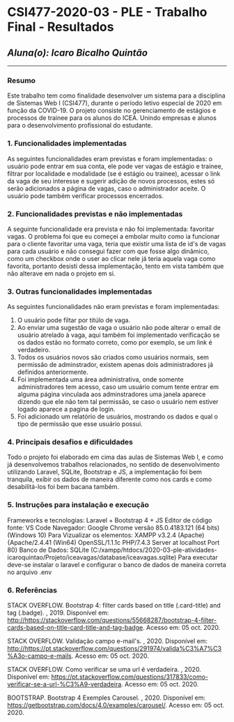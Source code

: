 # **CSI477-2020-03 - PLE - Trabalho Final - Resultados**
## *Aluna(o): Icaro Bicalho Quintão*

--------------

<!-- Este documento tem como objetivo apresentar o projeto desenvolvido, considerando o que foi definido na proposta e o produto final. -->

### Resumo

  Este trabalho tem como finalidade desenvolver um sistema para a disciplina de Sistemas Web I (CSI477), durante o período letivo especial de 2020 em função da COVID-19. O projeto consiste no gerenciamento de estágios e processos de trainee para os alunos do ICEA. Unindo empresas e alunos para o desenvolvimento profissional do estudante.

### 1. Funcionalidades implementadas
<!-- Descrever as funcionalidades que eram previstas e foram implementas. -->
As seguintes funcionalidades eram previstas e foram implementadas: o usuário pode entrar em sua conta, ele pode ver vagas de estágio e trainee, filtrar por localidade e modalidade (se é estágio ou trainee), acessar o link da vaga de seu interesse e sugerir adição de novos processos, estes só serão adicionados a página de vagas, caso o administrador aceite. O usuário pode também verificar processos encerrados.
  
### 2. Funcionalidades previstas e não implementadas
<!-- Descrever as funcionalidades que eram previstas e não foram implementas, apresentando uma breve justificativa do porquê elas não foram incluídas -->
A seguinte funcionalidade era prevista e não foi implementada: favoritar vagas. O problema foi que eu começei a embolar muito como ia funcionar para o cliente favoritar uma vaga, teria que existir uma lista de id's de vagas para cada usuário e não consegui fazer com que fosse algo dinâmico, como um checkbox onde o user ao clicar nele já teria aquela vaga como favorita, portanto desisti dessa implementação, tento em vista também que não alterave em nada o projeto em si.

### 3. Outras funcionalidades implementadas
<!-- Descrever as funcionalidades implementas além daquelas que foram previstas, caso se aplique.-->
As seguintes funcionalidades não eram previstas e foram implementadas: 
1) O usuário pode filtar por titúlo de vaga.
2) Ao enviar uma sugestão de vaga o usuário não pode alterar o email de usuário atrelado à vaga, aqui também foi implementado verificação se os dados estão no formato correto, como por exemplo, se um link é verdadeiro.
3) Todos os usuários novos são criados como usuários normais, sem permissão de adminstrador, existem apenas dois administradores já definidos anteriormente.
4) Foi implementada uma área administrativa, onde somente administradores tem acesso, caso um usuário comum tente entrar em alguma página vinculada aos adminstradores uma janela aparece dizendo que ele não tem tal permissão, se caso o usuário nem estiver logado aparece a pagina de login.
5) Foi adicionado um relatório de usuários, mostrando os dados e qual o tipo de permissão que esse usuário possui.

### 4. Principais desafios e dificuldades
<!-- Descrever os principais desafios encontrados no desenvolvimento do trabalho, quais foram as dificuldades e como elas foram superadas e resolvidas. -->
Todo o projeto foi elaborado em cima das aulas de Sistemas Web I, e como já desenvolvemos trabalhos relacionados, no sentido de desenvolvimento utilizando Laravel, SQLite, Bootstrap e JS, a implementação foi bem tranquila, exibir os dados de maneira diferente como nos cards e como desabilitá-los foi bem bacana também. 
### 5. Instruções para instalação e execução
<!-- Descrever o que deve ser feito para instalar (ou baixar) a aplicação, o que precisa ser configurando (parâmetros, banco de dados e afins) e como executá-la. -->
Frameworks e tecnologias: Laravel + Bootstrap 4 + JS 
Editor de código fonte: VS Code
Navegador: Google Chrome versão 85.0.4183.121 (64 bits) (Windows 10)
Para Vizualizar os elementos: XAMPP v3.2.4 (Apache){Apache/2.4.41 (Win64) OpenSSL/1.1.1c PHP/7.4.3 Server at localhost Port 80}
Banco de Dados: SQLite (C:/xampp/htdocs/2020-03-ple-atividades-icaroquintao/Projeto/iceavagas/database/iceavagas.sqlite)
Para executar deve-se instalar o laravel e configurar o banco de dados de maneira correta no arquivo .env
### 6. Referências
<!-- Referências podem ser incluídas, caso necessário. Utilize o padrão ABNT. -->
STACK OVERFLOW. Bootstrap 4: filter cards based on title (.card-title) and tag (.badge). , 2019. Disponível em: <http://https://stackoverflow.com/questions/55668287/bootstrap-4-filter-cards-based-on-title-card-title-and-tag-badge>. Acesso em: 05 oct. 2020.

STACK OVERFLOW. Validação campo e-mail's. , 2020. Disponível em: <http://https://pt.stackoverflow.com/questions/291974/valida%C3%A7%C3%A3o-campo-e-mails>. Acesso em: 05 oct. 2020.

STACK OVERFLOW. Como verificar se uma url é verdadeira. , 2020. Disponível em: <https://pt.stackoverflow.com/questions/317833/como-verificar-se-a-url-%C3%A9-verdadeira>. Acesso em: 05 oct. 2020.

BOOTSTRAP. Bootstrap 4 Exemples Carousel. , 2020. Disponível em: <https://getbootstrap.com/docs/4.0/examples/carousel/>. Acesso em: 05 oct. 2020.